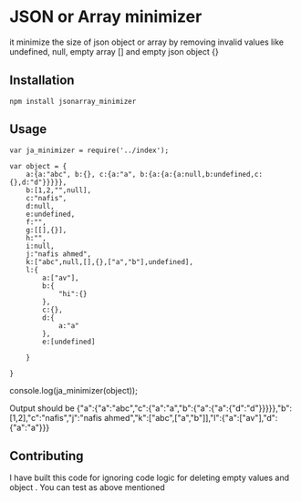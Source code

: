 JSON or Array minimizer
=========

it minimize the size of json object or array by removing invalid values like undefined, null, empty array [] and empty json object {}

## Installation

  `npm install jsonarray_minimizer`

## Usage

    var ja_minimizer = require('../index');

    var object = {
        a:{a:"abc", b:{}, c:{a:"a", b:{a:{a:{a:null,b:undefined,c:{},d:"d"}}}}},
        b:[1,2,"",null],
        c:"nafis",
        d:null,
        e:undefined,
        f:"",
        g:[[],{}],
        h:"",
        i:null,
        j:"nafis ahmed",
        k:["abc",null,[],{},["a","b"],undefined],
        l:{
            a:["av"],
            b:{
                "hi":{}
            },
            c:{},
            d:{
                a:"a"
            },
            e:[undefined]

        }

    }

  console.log(ja_minimizer(object));


  Output should be {"a":{"a":"abc","c":{"a":"a","b":{"a":{"a":{"d":"d"}}}}},"b":[1,2],"c":"nafis","j":"nafis ahmed","k":["abc",["a","b"]],"l":{"a":["av"],"d":{"a":"a"}}}

  ## Contributing

  I have built this code for ignoring code logic for deleting empty values and object . You can test as above mentioned